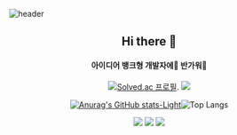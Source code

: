 ![header](https://capsule-render.vercel.app/api?type=venom&color=auto&text=i%20am%20hyotaek)
<div align='center'>
  <h2>Hi there 👋</h2>
  <h4>아이디어 뱅크형 개발자에🐲 반가워🐲</h4>

  [![Solved.ac
프로필](http://mazassumnida.wtf/api/v2/generate_badge?boj=gyxor516)](https://solved.ac/gyxor516).	<img src="http://mazandi.herokuapp.com/api?handle=gyxor516&theme=warm"/>
  
  [![Anurag's GitHub stats-Light](https://github-readme-stats.vercel.app/api?username=DIN-STUDIO&show_icons=true&theme=default#gh-light-mode-only)](https://github.com/anuraghazra/github-readme-stats#gh-light-mode-only)![Top Langs](https://github-readme-stats.vercel.app/api/top-langs/?username=DIN-STUDIO&layout=compact)

  <img  src="https://img.shields.io/badge/Swift-F05138?style=flat-square&logo=swift&logoColor=white"/>
  <img  src="https://img.shields.io/badge/JavaScript-F7DF1E?style=flat-square&logo=javascript&logoColor=white"/>
  <img  src="https://img.shields.io/badge/React-61DAFB?style=flat-square&logo=react&logoColor=white"/>
</div>


<!--
**DIN-STUDIO/DIN-STUDIO** is a ✨ _special_ ✨ repository because its `README.md` (this file) appears on your GitHub profile.

Here are some ideas to get you started:

- 🔭 I’m currently working on ...
- 🌱 I’m currently learning ...
- 👯 I’m looking to collaborate on ...
- 🤔 I’m looking for help with ...
- 💬 Ask me about ...
- 📫 How to reach me: ...
- 😄 Pronouns: ...
- ⚡ Fun fact: ...
-->
